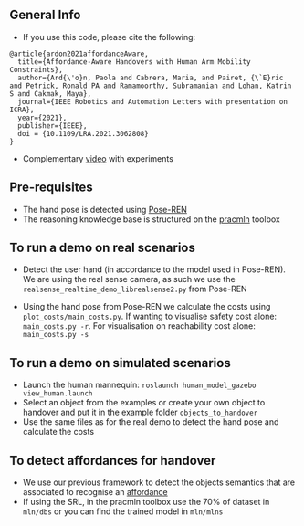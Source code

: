## General Info
* If you use this code, please cite the following:
```
@article{ardon2021affordanceAware,
  title={Affordance-Aware Handovers with Human Arm Mobility Constraints},
  author={Ard{\'o}n, Paola and Cabrera, Maria, and Pairet, {\`E}ric and Petrick, Ronald PA and Ramamoorthy, Subramanian and Lohan, Katrin S and Cakmak, Maya},
  journal={IEEE Robotics and Automation Letters with presentation on ICRA},
  year={2021},
  publisher={IEEE},
  doi = {10.1109/LRA.2021.3062808}
}
```
* Complementary [video](https://youtu.be/cFsAEpSn_LI) with experiments

## Pre-requisites

* The hand pose is detected using [Pose-REN](https://github.com/xinghaochen/Pose-REN)
* The reasoning knowledge base is structured on the [pracmln](http://pracmln.org/) toolbox

## To run a demo on real scenarios

* Detect the user hand (in accordance to the model used in Pose-REN). We are using the real sense camera, as such we use the `realsense_realtime_demo_librealsense2.py` from Pose-REN

* Using the hand pose from Pose-REN we calculate the costs using `plot_costs/main_costs.py`. If wanting to visualise safety cost alone: `main_costs.py -r`. For visualisation on reachability cost alone: `main_costs.py -s`

## To run a demo on simulated scenarios

* Launch the human mannequin: `roslaunch human_model_gazebo view_human.launch`
* Select an object from the examples or create your own object to handover and put it in the example folder `objects_to_handover`
* Use the same files as for the real demo to detect the hand pose and calculate the costs

## To detect affordances for handover

* We use our previous framework to detect the objects semantics that are associated to recognise an [affordance](https://github.com/PaolaArdon/grasp_affordance_reasoning_demo)
* If using the SRL, in the pracmln toolbox use the 70% of dataset in `mln/dbs` or you can find the trained model in `mln/mlns`
